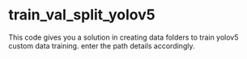 # train_val_split_yolov5

This code gives you a solution in creating data folders to train yolov5 custom data training. enter the path details accordingly.
